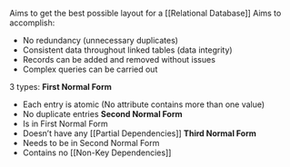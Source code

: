 Aims to get the best possible layout for a [[Relational Database]] 
Aims to accomplish:
- No redundancy (unnecessary duplicates)
- Consistent data throughout linked tables (data integrity)
- Records can be added and removed without issues
- Complex queries can be carried out

3 types:
**First Normal Form**
- Each entry is atomic (No attribute contains more than one value)
- No duplicate entries
**Second Normal Form**
- Is in First Normal Form
- Doesn’t have any [[Partial Dependencies]]
**Third Normal Form**
- Needs to be in Second Normal Form
- Contains no [[Non-Key Dependencies]]
